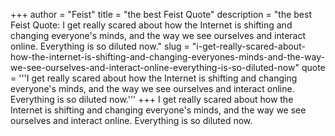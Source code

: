 +++
author = "Feist"
title = "the best Feist Quote"
description = "the best Feist Quote: I get really scared about how the Internet is shifting and changing everyone's minds, and the way we see ourselves and interact online. Everything is so diluted now."
slug = "i-get-really-scared-about-how-the-internet-is-shifting-and-changing-everyones-minds-and-the-way-we-see-ourselves-and-interact-online-everything-is-so-diluted-now"
quote = '''I get really scared about how the Internet is shifting and changing everyone's minds, and the way we see ourselves and interact online. Everything is so diluted now.'''
+++
I get really scared about how the Internet is shifting and changing everyone's minds, and the way we see ourselves and interact online. Everything is so diluted now.
